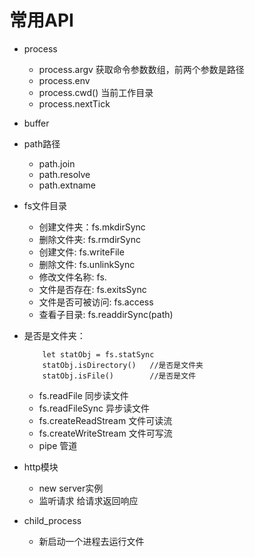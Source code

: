 # 常用API

* process
    - process.argv  获取命令参数数组，前两个参数是路径
    - process.env
    - process.cwd() 当前工作目录
    - process.nextTick
* buffer
* path路径
    - path.join
    - path.resolve
    - path.extname
* fs文件目录
    - 创建文件夹：fs.mkdirSync
    - 删除文件夹: fs.rmdirSync
    - 创建文件: fs.writeFile
    - 删除文件: fs.unlinkSync
    - 修改文件名称: fs.
    - 文件是否存在: fs.exitsSync
    - 文件是否可被访问: fs.access
    - 查看子目录: fs.readdirSync(path)
* 是否是文件夹：
    ```
        let statObj = fs.statSync
        statObj.isDirectory()   //是否是文件夹
        statObj.isFile()        //是否是文件
    ```
    - fs.readFile 同步读文件
    - fs.readFileSync 异步读文件
    - fs.createReadStream 文件可读流
    - fs.createWriteStream 文件可写流
    - pipe 管道

* http模块
    - new server实例
    - 监听请求 给请求返回响应
* child_process
    - 新启动一个进程去运行文件